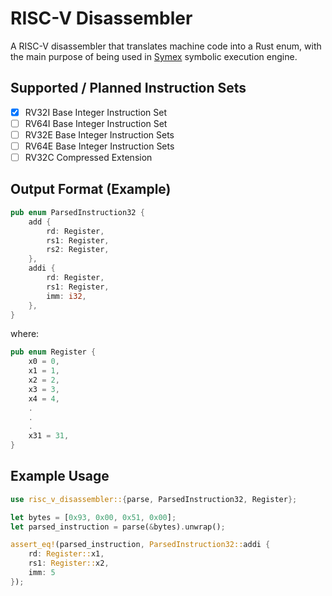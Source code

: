 # RISC-V Disassembler
A RISC-V disassembler that translates machine code into a Rust enum, with the main purpose of being used in [Symex](https://github.com/simlar-0/symex) symbolic execution engine.
## Supported / Planned Instruction Sets
- [x] RV32I Base Integer Instruction Set
- [ ] RV64I Base Integer Instruction Set
- [ ] RV32E Base Integer Instruction Sets
- [ ] RV64E Base Integer Instruction Sets
- [ ] RV32C Compressed Extension
## Output Format (Example)
```Rust
pub enum ParsedInstruction32 {
    add {
        rd: Register,
        rs1: Register,
        rs2: Register,
    },
    addi {
        rd: Register,
        rs1: Register,
        imm: i32,
    },
}
```
where:
```Rust
pub enum Register {
    x0 = 0,
    x1 = 1,
    x2 = 2,
    x3 = 3,
    x4 = 4,
    .
    .
    .
    x31 = 31,
}
```
## Example Usage
```Rust
use risc_v_disassembler::{parse, ParsedInstruction32, Register};

let bytes = [0x93, 0x00, 0x51, 0x00];
let parsed_instruction = parse(&bytes).unwrap();

assert_eq!(parsed_instruction, ParsedInstruction32::addi {
    rd: Register::x1,
    rs1: Register::x2,
    imm: 5
});
```